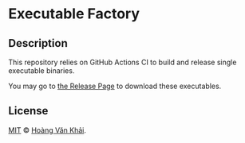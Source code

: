 # Executable Factory

## Description

This repository relies on GitHub Actions CI to build and release single executable binaries.

You may go to [the Release Page](https://github.com/KSXGitHub/executable-factory/releases) to download these executables.

## License

[MIT](https://git.io/JftVk) © [Hoàng Văn Khải](https://github.com/KSXGitHub/).
